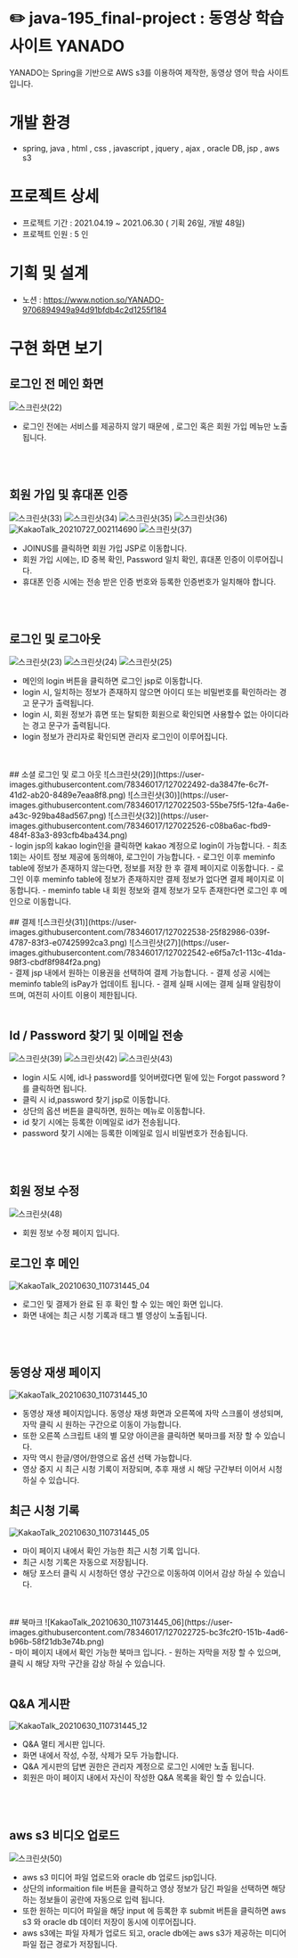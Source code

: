 # :pencil2: java-195_final-project : 동영상 학습 사이트 YANADO 
 YANADO는 Spring을 기반으로 AWS s3를 이용하여 제작한, 동영상 영어 학습 사이트 입니다.

# 개발 환경
- spring, java , html , css , javascript , jquery , ajax , oracle DB, jsp , aws s3

# 프로젝트 상세
- 프로젝트 기간 : 2021.04.19 ~ 2021.06.30 ( 기획 26일, 개발 48일)
- 프로젝트 인원 : 5 인 

# 기획 및 설계
- 노션 : https://www.notion.so/YANADO-9706894949a94d91bfdb4c2d1255f184

# 구현 화면 보기 

## 로그인 전 메인 화면
![스크린샷(22)](https://user-images.githubusercontent.com/78346017/127022227-746e0cc2-717b-4fd5-8692-fb9c64f1b80d.png)
<br>
- 로그인 전에는 서비스를 제공하지 않기 때문에 , 로그인 혹은 회원 가입 메뉴만 노출 됩니다.

<br>
<br>


## 회원 가입 및 휴대폰 인증
![스크린샷(33)](https://user-images.githubusercontent.com/78346017/127022302-bb2c7dd5-5086-49ac-b78e-27e439202c58.png)
![스크린샷(34)](https://user-images.githubusercontent.com/78346017/127022303-761bad67-1078-4e07-ad2d-d972626c692a.png)
![스크린샷(35)](https://user-images.githubusercontent.com/78346017/127022307-025819e2-6f7b-4868-8eaf-d0dea263100f.png)
![스크린샷(36)](https://user-images.githubusercontent.com/78346017/127022312-607a1ffa-6770-4804-9159-e03904836cb7.png)
![KakaoTalk_20210727_002114690](https://user-images.githubusercontent.com/78346017/127022330-655f2c68-f2d3-47bb-9d0e-4551e22be223.jpg)
![스크린샷(37)](https://user-images.githubusercontent.com/78346017/127022346-6d6c9a63-28e5-4d34-80da-c1a9599bde0a.png)
<br>
- JOINUS를 클릭하면 회원 가입 JSP로 이동합니다.
- 회원 가입 시에는, ID 중복 확인, Password 일치 확인, 휴대폰 인증이 이루어집니다.
- 휴대폰 인증 시에는 전송 받은 인증 번호와 등록한 인증번호가 일치해야 합니다.
<br>
<br>

## 로그인 및 로그아웃 
![스크린샷(23)](https://user-images.githubusercontent.com/78346017/127022459-9efe826d-7826-4e1a-b2a1-fb923ce69fb1.png)
![스크린샷(24)](https://user-images.githubusercontent.com/78346017/127022462-81b9e3c8-68e8-428c-a6e9-6cddfc5fbfa0.png)
![스크린샷(25)](https://user-images.githubusercontent.com/78346017/127022469-39fd198e-9bcc-408c-ab1f-315fd6b49d21.png)
<br>
- 메인의 login 버튼을 클릭하면 로그인 jsp로 이동합니다.
- login 시, 일치하는 정보가 존재하지 않으면 아이디 또는 비밀번호를 확인하라는 경고 문구가 출력됩니다.
- login 시, 회원 정보가 휴면 또는 탈퇴한 회원으로 확인되면 사용할수 없는 아이디라는 경고 문구가 출력됩니다.
- login 정보가 관리자로 확인되면 관리자 로그인이 이루어집니다.
<br>
<br>
## 소셜 로그인 및 로그 아웃
![스크린샷(29)](https://user-images.githubusercontent.com/78346017/127022492-da3847fe-6c7f-41d2-ab20-8489e7eaa8f8.png)
![스크린샷(30)](https://user-images.githubusercontent.com/78346017/127022503-55be75f5-12fa-4a6e-a43c-929ba48ad567.png)
![스크린샷(32)](https://user-images.githubusercontent.com/78346017/127022526-c08ba6ac-fbd9-484f-83a3-893cfb4ba434.png)
<br>
- login jsp의 kakao login인을 클릭하면 kakao 계정으로 login이 가능합니다.
- 최초 1회는 사이트 정보 제공에 동의해야, 로그인이 가능합니다.
- 로그인 이후 meminfo table에 정보가 존재하지 않는다면, 정보를 저장 한 후 결제 페이지로 이동합니다.
- 로그인 이후 meminfo table에 정보가 존재하지만 결제 정보가 없다면 결제 페이지로 이동합니다.
- meminfo table 내 회원 정보와 결제 정보가 모두 존재한다면 로그인 후 메인으로 이동합니다.
<br>
<br>
## 결제 
![스크린샷(31)](https://user-images.githubusercontent.com/78346017/127022538-25f82986-039f-4787-83f3-e07425992ca3.png)
![스크린샷(27)](https://user-images.githubusercontent.com/78346017/127022542-e6f5a7c1-113c-41da-98f3-cbdf8f984f2a.png)
<br>
- 결제 jsp 내에서 원하는 이용권을 선택하여 결제 가능합니다.
- 결제 성공 시에는 meminfo table의 isPay가 업데이트 됩니다.
- 결제 실패 시에는 결제 실패 알림창이 뜨며, 여전히 사이트 이용이 제한됩니다.
<br>
<br>

## Id / Password 찾기 및 이메일 전송
![스크린샷(39)](https://user-images.githubusercontent.com/78346017/127022603-1328f463-c6a5-48c7-b942-868b4a966245.png)
![스크린샷(42)](https://user-images.githubusercontent.com/78346017/127022611-cf0578c2-f413-49fd-9a64-072a34bb8eb2.png)
![스크린샷(43)](https://user-images.githubusercontent.com/78346017/127022616-ca80e065-0373-47c2-bd72-639193e0c76e.png)
<br>
- login 시도 시에, id나 password를 잊어버렸다면 밑에 있는 Forgot password ? 를 클릭하면 됩니다.
- 클릭 시 id,password 찾기 jsp로 이동합니다.
- 상단의 옵션 버튼을 클릭하면, 원하는 메뉴로 이동합니다.
- id 찾기 시에는 등록한 이메일로 id가 전송됩니다.
- password 찾기 시에는 등록한 이메일로 임시 비밀번호가 전송됩니다.
<br>
<br>

## 회원 정보 수정 
![스크린샷(48)](https://user-images.githubusercontent.com/78346017/127022638-cac12429-cb93-4b0f-9815-042191de9936.png)
<br>
- 회원 정보 수정 페이지 입니다. 


## 로그인 후 메인
![KakaoTalk_20210630_110731445_04](https://user-images.githubusercontent.com/78346017/127023700-8437617b-3407-446c-879c-256cdbe5b1a3.png)
<br>
- 로그인 및 결제가 완료 된 후 확인 할 수 있는 메인 화면 입니다.
- 화면 내에는 최근 시청 기록과 태그 별 영상이 노출됩니다.
<br>
<br>

## 동영상 재생 페이지 
![KakaoTalk_20210630_110731445_10](https://user-images.githubusercontent.com/78346017/127022685-d0f6c3ed-e904-4b9d-a961-a74039ecb7cd.png)
<br>
- 동영상 재생 페이지입니다. 동영상 재생 화면과 오른쪽에 자막 스크롤이 생성되며, 자막 클릭 시 원하는 구간으로 이동이 가능합니다.
- 또한 오른쪽 스크립트 내의 별 모양 아이콘을 클릭하면 북마크를 저장 할 수 있습니다.
- 자막 역시 한글/영어/한영으로 옵션 선택 가능합니다.
- 영상 중지 시 최근 시청 기록이 저장되며, 추후 재생 시 해당 구간부터 이어서 시청 하실 수 있습니다.

## 최근 시청 기록
![KakaoTalk_20210630_110731445_05](https://user-images.githubusercontent.com/78346017/127022699-b1ae23cb-753a-4457-99ec-18f275cd8f9b.png)
<br>
- 마이 페이지 내에서 확인 가능한 최근 시청 기록 입니다.
- 최근 시청 기록은 자동으로 저장됩니다.
- 해당 포스터 클릭 시 시청하던 영상 구간으로 이동하여 이어서 감상 하실 수 있습니다.
<br>
<br>
## 북마크
![KakaoTalk_20210630_110731445_06](https://user-images.githubusercontent.com/78346017/127022725-bc3fc2f0-151b-4ad6-b96b-58f21db3e74b.png)
<br>
- 마이 페이지 내에서 확인 가능한 북마크 입니다.
- 원하는 자막을 저장 할 수 있으며, 클릭 시 해당 자막 구간을 감상 하실 수 있습니다.
<br>
<br>

## Q&A 게시판 
![KakaoTalk_20210630_110731445_12](https://user-images.githubusercontent.com/78346017/127022759-7c67d37e-9328-45fb-9812-a30f7f9f7d63.png)
<br>
- Q&A 멀티 게시판 입니다.
- 화면 내에서 작성, 수정, 삭제가 모두 가능합니다.
- Q&A 게시판의 답변 권한은 관리자 계정으로 로그인 시에만 노출 됩니다.
- 회원은 마이 페이지 내에서 자신이 작성한 Q&A 목록을 확인 할 수 있습니다.
<br>
<br>

## aws s3 비디오 업로드
![스크린샷(50)](https://user-images.githubusercontent.com/78346017/127023585-d5f7aef9-ce26-4234-98ad-1bc1d36b4a5c.png)
<br>
- aws s3 미디어 파일 업로드와 oracle db 업로드 jsp입니다.
- 상단의 informaition file 버튼을 클릭하고 영상 정보가 담긴 파일을 선택하면 해당하는 정보들이 공란에 자동으로 입력 됩니다.
- 또한 원하는 미디어 파일을 해당 input 에 등록한 후 submit 버튼을 클릭하면 aws s3 와 oracle db 데이터 저장이 동시에 이루어집니다.
- aws s3에는 파일 자체가 업로드 되고, oracle db에는 aws s3가 제공하는 미디어 파일 접근 경로가 저장됩니다.
<br>
<br>
<br>
